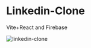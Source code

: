 # Linkedin-Clone
Vite+React and Firebase

![linkedin-clone](https://github.com/Darshan1233/Linkedin-Clone/assets/107185415/37cf6544-6dd7-45f3-8f85-c3bc481bcb05)
